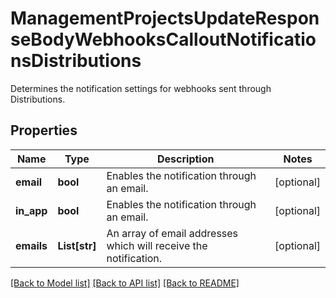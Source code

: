 # ManagementProjectsUpdateResponseBodyWebhooksCalloutNotificationsDistributions

Determines the notification settings for webhooks sent through Distributions.

## Properties

Name | Type | Description | Notes
------------ | ------------- | ------------- | -------------
**email** | **bool** | Enables the notification through an email. | [optional] 
**in_app** | **bool** | Enables the notification through an email. | [optional] 
**emails** | **List[str]** | An array of email addresses which will receive the notification. | [optional] 

[[Back to Model list]](../README.md#documentation-for-models) [[Back to API list]](../README.md#documentation-for-api-endpoints) [[Back to README]](../README.md)


